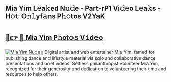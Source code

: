 ## Mia Yim L𝚎a𝚔ed N𝚞𝚍e - Part-rP1 Vi𝚍𝚎o L𝚎a𝚔s - H𝚘𝚝 O𝚗𝚕yf𝚊ns P𝚑𝚘tos V2YaK

# <h2><a href="http://kfet9q.oniu.top/?m=Mia+Yim">🔗👉 🔴 Mia Yim P𝚑ot𝚘𝚜 V𝚒d𝚎o</a></h2>

[![Mia Yim Nu𝚍e𝚜](https://i.imgur.com/0qMVB7G.gif)](http://kfet9q.oniu.top/?m=Mia+Yim)
Digital artist and web entertainer Mia Yim, famed for publishing dance and lifestyle material via solo and collaborative dance presentations and brief videos. Selfless philanthropist volunteer Mia Yim, recognized for their generosity and dedication to volunteering their time and resources to help others.  
